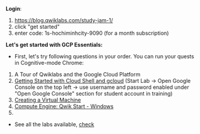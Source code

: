 **Login**:
1. https://blog.qwiklabs.com/study-jam-1/
2. click "get started"
3. enter code: 1s-hochiminhcity-9090 (for a month subscription)


**Let's get started with GCP Essentials:**
- First, let's try following questions in your order. You can run your quests in Cognitive-mode Chrome:
1. A Tour of Qwiklabs and the Google Cloud Platform
2. [Getting Started with Cloud Shell and gcloud](https://google.qwiklabs.com/catalog_lab/320) (Start Lab -> Open Google Console on the top left -> use username and password enabled under "Open Google Console" section for student account in training)
3. [Creating a Virtual Machine](https://google.qwiklabs.com/focuses/3563?parent=catalog)
4. [Compute Engine: Qwik Start - Windows](https://google.qwiklabs.com/focuses/560?parent=catalog)
5. []()
- See all the labs available, [check](https://google.qwiklabs.com/catalog?filter=labs)



